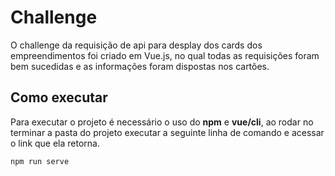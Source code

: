 # Challenge 

O challenge da requisição de api para desplay dos cards dos empreendimentos foi criado em Vue.js, no qual todas as requisições foram bem sucedidas e as informações foram dispostas nos cartões.

## Como executar

Para executar o projeto é necessário o uso do **npm** e **vue/cli**, ao rodar no terminar a pasta do projeto executar a seguinte linha de comando e acessar o link que ela retorna.

```bash
npm run serve
```

